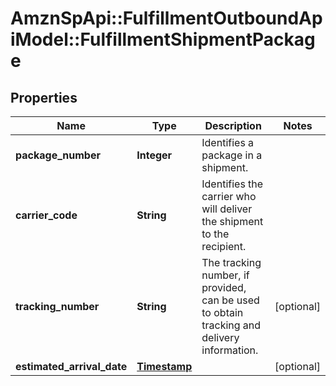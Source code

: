 # AmznSpApi::FulfillmentOutboundApiModel::FulfillmentShipmentPackage

## Properties
Name | Type | Description | Notes
------------ | ------------- | ------------- | -------------
**package_number** | **Integer** | Identifies a package in a shipment. | 
**carrier_code** | **String** | Identifies the carrier who will deliver the shipment to the recipient. | 
**tracking_number** | **String** | The tracking number, if provided, can be used to obtain tracking and delivery information. | [optional] 
**estimated_arrival_date** | [**Timestamp**](Timestamp.md) |  | [optional] 

